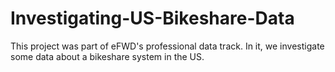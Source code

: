 # Investigating-US-Bikeshare-Data
This project was part of eFWD's professional data track. In it, we investigate some data about a bikeshare system in the US. 

